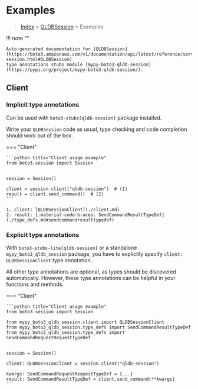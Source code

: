 # Examples

> [Index](../README.md) > [QLDBSession](./README.md) > Examples

!!! note ""

    Auto-generated documentation for [QLDBSession](https://boto3.amazonaws.com/v1/documentation/api/latest/reference/services/qldb-session.html#QLDBSession)
    type annotations stubs module [mypy-boto3-qldb-session](https://pypi.org/project/mypy-boto3-qldb-session/).

## Client

### Implicit type annotations

Can be used with `boto3-stubs[qldb-session]` package installed.

Write your `QLDBSession` code as usual,
type checking and code completion should work out of the box.


=== "Client"

    ```python title="Client usage example"
    from boto3.session import Session


    session = Session()

    client = session.client("qldb-session")  # (1)
    result = client.send_command()  # (2)
    ```

    1. client: [QLDBSessionClient](./client.md)
    2. result: [:material-code-braces: SendCommandResultTypeDef](./type_defs.md#sendcommandresulttypedef) 






### Explicit type annotations

With `boto3-stubs-lite[qldb-session]`
or a standalone `mypy_boto3_qldb_session` package, you have to explicitly specify `client: QLDBSessionClient` type annotation.

All other type annotations are optional, as types should be discovered automatically.
However, these type annotations can be helpful in your functions and methods.


=== "Client"

    ```python title="Client usage example"
    from boto3.session import Session

    from mypy_boto3_qldb_session.client import QLDBSessionClient
    from mypy_boto3_qldb_session.type_defs import SendCommandResultTypeDef
    from mypy_boto3_qldb_session.type_defs import SendCommandRequestRequestTypeDef


    session = Session()

    client: QLDBSessionClient = session.client("qldb-session")

    kwargs: SendCommandRequestRequestTypeDef = {...}
    result: SendCommandResultTypeDef = client.send_command(**kwargs)
    ```







